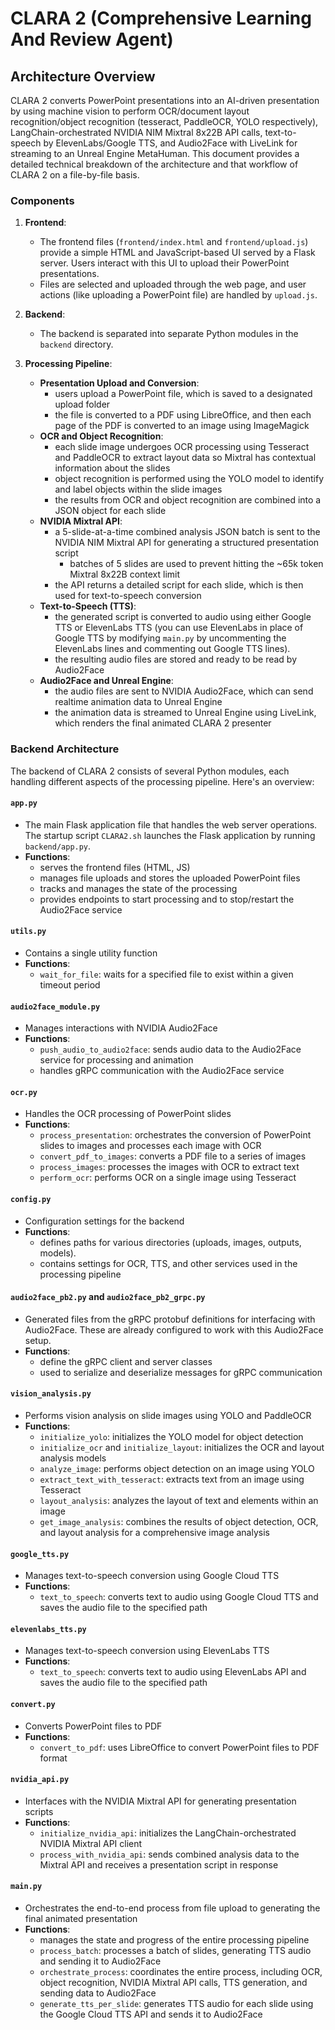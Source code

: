 # CLARA 2 (Comprehensive Learning And Review Agent)

## Architecture Overview

CLARA 2 converts PowerPoint presentations into an AI-driven presentation by using machine vision to perform OCR/document layout recognition/object recognition (tesseract, PaddleOCR, YOLO respectively), LangChain-orchestrated NVIDIA NIM Mixtral 8x22B API calls, text-to-speech by ElevenLabs/Google TTS, and Audio2Face with LiveLink for streaming to an Unreal Engine MetaHuman. This document provides a detailed technical breakdown of the architecture and that workflow of CLARA 2 on a file-by-file basis.

### Components

1. **Frontend**:
    - The frontend files (`frontend/index.html` and `frontend/upload.js`) provide a simple HTML and JavaScript-based UI served by a Flask server. Users interact with this UI to upload their PowerPoint presentations.
    - Files are selected and uploaded through the web page, and user actions (like uploading a PowerPoint file) are handled by `upload.js`.

2. **Backend**:
    - The backend is separated into separate Python modules in the `backend` directory.

3. **Processing Pipeline**:
    - **Presentation Upload and Conversion**:
        - users upload a PowerPoint file, which is saved to a designated upload folder
        - the file is converted to a PDF using LibreOffice, and then each page of the PDF is converted to an image using ImageMagick
    - **OCR and Object Recognition**:
        - each slide image undergoes OCR processing using Tesseract and PaddleOCR to extract layout data so Mixtral has contextual information about the slides
        - object recognition is performed using the YOLO model to identify and label objects within the slide images
        - the results from OCR and object recognition are combined into a JSON object for each slide
    - **NVIDIA Mixtral API**:
        - a 5-slide-at-a-time combined analysis JSON batch is sent to the NVIDIA NIM Mixtral API for generating a structured presentation script
            - batches of 5 slides are used to prevent hitting the ~65k token Mixtral 8x22B context limit
        - the API returns a detailed script for each slide, which is then used for text-to-speech conversion
    - **Text-to-Speech (TTS)**:
        - the generated script is converted to audio using either Google TTS or ElevenLabs TTS (you can use ElevenLabs in place of Google TTS by modifying `main.py` by uncommenting the ElevenLabs lines and commenting out Google TTS lines).
        - the resulting audio files are stored and ready to be read by Audio2Face
    - **Audio2Face and Unreal Engine**:
        - the audio files are sent to NVIDIA Audio2Face, which can send realtime animation data to Unreal Engine
        - the animation data is streamed to Unreal Engine using LiveLink, which renders the final animated CLARA 2 presenter

### Backend Architecture

The backend of CLARA 2 consists of several Python modules, each handling different aspects of the processing pipeline. Here's an overview:

#### `app.py`

- The main Flask application file that handles the web server operations. The startup script `CLARA2.sh` launches the Flask application by running `backend/app.py`.
- **Functions**:
  - serves the frontend files (HTML, JS)
  - manages file uploads and stores the uploaded PowerPoint files
  - tracks and manages the state of the processing
  - provides endpoints to start processing and to stop/restart the Audio2Face service
  
#### `utils.py`

- Contains a single utility function
- **Functions**:
  - `wait_for_file`: waits for a specified file to exist within a given timeout period

#### `audio2face_module.py`

- Manages interactions with NVIDIA Audio2Face
- **Functions**:
  - `push_audio_to_audio2face`: sends audio data to the Audio2Face service for processing and animation
  - handles gRPC communication with the Audio2Face service

#### `ocr.py`

- Handles the OCR processing of PowerPoint slides
- **Functions**:
  - `process_presentation`: orchestrates the conversion of PowerPoint slides to images and processes each image with OCR
  - `convert_pdf_to_images`: converts a PDF file to a series of images
  - `process_images`: processes the images with OCR to extract text
  - `perform_ocr`: performs OCR on a single image using Tesseract

#### `config.py`

- Configuration settings for the backend
- **Functions**:
  - defines paths for various directories (uploads, images, outputs, models).
  - contains settings for OCR, TTS, and other services used in the processing pipeline

#### `audio2face_pb2.py` and `audio2face_pb2_grpc.py`

- Generated files from the gRPC protobuf definitions for interfacing with Audio2Face. These are already configured to work with this Audio2Face setup.
- **Functions**:
  - define the gRPC client and server classes
  - used to serialize and deserialize messages for gRPC communication

#### `vision_analysis.py`

- Performs vision analysis on slide images using YOLO and PaddleOCR
- **Functions**:
  - `initialize_yolo`: initializes the YOLO model for object detection
  - `initialize_ocr` and `initialize_layout`: initializes the OCR and layout analysis models
  - `analyze_image`: performs object detection on an image using YOLO
  - `extract_text_with_tesseract`: extracts text from an image using Tesseract
  - `layout_analysis`: analyzes the layout of text and elements within an image
  - `get_image_analysis`: combines the results of object detection, OCR, and layout analysis for a comprehensive image analysis

#### `google_tts.py`

- Manages text-to-speech conversion using Google Cloud TTS
- **Functions**:
  - `text_to_speech`: converts text to audio using Google Cloud TTS and saves the audio file to the specified path

#### `elevenlabs_tts.py`

- Manages text-to-speech conversion using ElevenLabs TTS
- **Functions**:
  - `text_to_speech`: converts text to audio using ElevenLabs API and saves the audio file to the specified path

#### `convert.py`

- Converts PowerPoint files to PDF
- **Functions**:
  - `convert_to_pdf`: uses LibreOffice to convert PowerPoint files to PDF format

#### `nvidia_api.py`

- Interfaces with the NVIDIA Mixtral API for generating presentation scripts
- **Functions**:
  - `initialize_nvidia_api`: initializes the LangChain-orchestrated NVIDIA Mixtral API client
  - `process_with_nvidia_api`: sends combined analysis data to the Mixtral API and receives a presentation script in response

#### `main.py`

- Orchestrates the end-to-end process from file upload to generating the final animated presentation
- **Functions**:
  - manages the state and progress of the entire processing pipeline
  - `process_batch`: processes a batch of slides, generating TTS audio and sending it to Audio2Face
  - `orchestrate_process`: coordinates the entire process, including OCR, object recognition, NVIDIA Mixtral API calls, TTS generation, and sending data to Audio2Face
  - `generate_tts_per_slide`: generates TTS audio for each slide using the Google Cloud TTS API and sends it to Audio2Face

